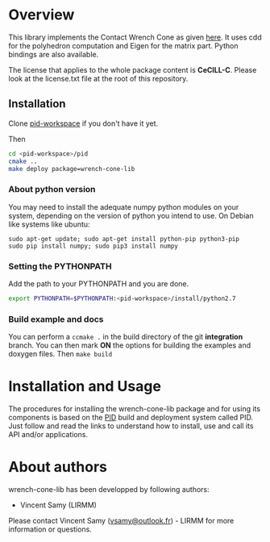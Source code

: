
Overview
=========

This library implements the Contact Wrench Cone as given [here](https://scaron.info/papers/journal/caron-tro-2016.pdf). It uses cdd for the polyhedron computation and Eigen for the matrix part. Python bindings are also available.

The license that applies to the whole package content is **CeCILL-C**. Please look at the license.txt file at the root of this repository.

## Installation

Clone [pid-workspace](https://github.com/lirmm/pid-workspace.git) if you don't have it yet.

Then
```bash
cd <pid-workspace>/pid
cmake ..
make deploy package=wrench-cone-lib
```

### About python version

You may need to install the adequate numpy python modules on your system, depending on the version of python you intend to use. On Debian like systems like ubuntu:

```
sudo apt-get update; sudo apt-get install python-pip python3-pip
sudo pip install numpy; sudo pip3 install numpy
```

### Setting the PYTHONPATH

Add the path to your PYTHONPATH and you are done.

```bash
export PYTHONPATH=$PYTHONPATH:<pid-workspace>/install/python2.7
```

### Build example and docs
You can perform a `ccmake .` in the build directory of the git **integration** branch.
You can then mark **ON** the options for building the examples and doxygen files. Then `make build`


Installation and Usage
=======================

The procedures for installing the wrench-cone-lib package and for using its components is based on the [PID](http://pid.lirmm.net/pid-framework/pages/install.html) build and deployment system called PID. Just follow and read the links to understand how to install, use and call its API and/or applications.

About authors
=====================

wrench-cone-lib has been developped by following authors: 
+ Vincent Samy (LIRMM)

Please contact Vincent Samy (vsamy@outlook.fr) - LIRMM for more information or questions.




